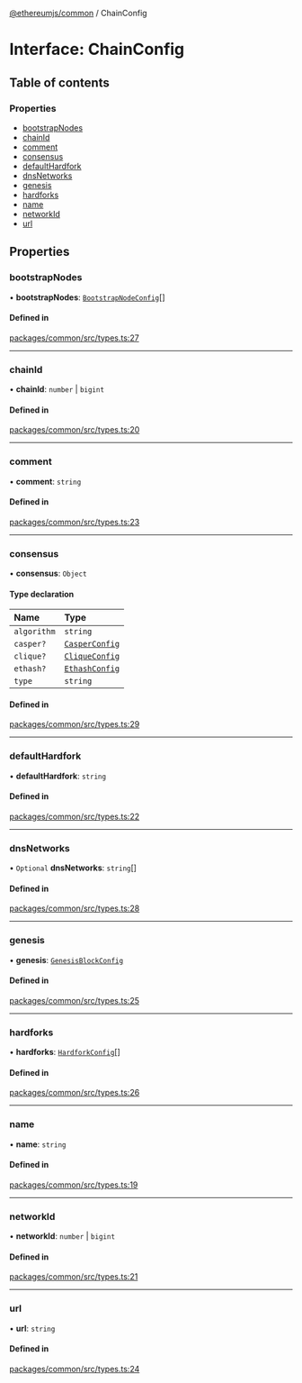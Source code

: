 [@ethereumjs/common](../README.md) / ChainConfig

# Interface: ChainConfig

## Table of contents

### Properties

- [bootstrapNodes](ChainConfig.md#bootstrapnodes)
- [chainId](ChainConfig.md#chainid)
- [comment](ChainConfig.md#comment)
- [consensus](ChainConfig.md#consensus)
- [defaultHardfork](ChainConfig.md#defaulthardfork)
- [dnsNetworks](ChainConfig.md#dnsnetworks)
- [genesis](ChainConfig.md#genesis)
- [hardforks](ChainConfig.md#hardforks)
- [name](ChainConfig.md#name)
- [networkId](ChainConfig.md#networkid)
- [url](ChainConfig.md#url)

## Properties

### bootstrapNodes

• **bootstrapNodes**: [`BootstrapNodeConfig`](BootstrapNodeConfig.md)[]

#### Defined in

[packages/common/src/types.ts:27](https://github.com/ethereumjs/ethereumjs-monorepo/blob/master/packages/common/src/types.ts#L27)

___

### chainId

• **chainId**: `number` \| `bigint`

#### Defined in

[packages/common/src/types.ts:20](https://github.com/ethereumjs/ethereumjs-monorepo/blob/master/packages/common/src/types.ts#L20)

___

### comment

• **comment**: `string`

#### Defined in

[packages/common/src/types.ts:23](https://github.com/ethereumjs/ethereumjs-monorepo/blob/master/packages/common/src/types.ts#L23)

___

### consensus

• **consensus**: `Object`

#### Type declaration

| Name | Type |
| :------ | :------ |
| `algorithm` | `string` |
| `casper?` | [`CasperConfig`](../README.md#casperconfig) |
| `clique?` | [`CliqueConfig`](../README.md#cliqueconfig) |
| `ethash?` | [`EthashConfig`](../README.md#ethashconfig) |
| `type` | `string` |

#### Defined in

[packages/common/src/types.ts:29](https://github.com/ethereumjs/ethereumjs-monorepo/blob/master/packages/common/src/types.ts#L29)

___

### defaultHardfork

• **defaultHardfork**: `string`

#### Defined in

[packages/common/src/types.ts:22](https://github.com/ethereumjs/ethereumjs-monorepo/blob/master/packages/common/src/types.ts#L22)

___

### dnsNetworks

• `Optional` **dnsNetworks**: `string`[]

#### Defined in

[packages/common/src/types.ts:28](https://github.com/ethereumjs/ethereumjs-monorepo/blob/master/packages/common/src/types.ts#L28)

___

### genesis

• **genesis**: [`GenesisBlockConfig`](GenesisBlockConfig.md)

#### Defined in

[packages/common/src/types.ts:25](https://github.com/ethereumjs/ethereumjs-monorepo/blob/master/packages/common/src/types.ts#L25)

___

### hardforks

• **hardforks**: [`HardforkConfig`](HardforkConfig.md)[]

#### Defined in

[packages/common/src/types.ts:26](https://github.com/ethereumjs/ethereumjs-monorepo/blob/master/packages/common/src/types.ts#L26)

___

### name

• **name**: `string`

#### Defined in

[packages/common/src/types.ts:19](https://github.com/ethereumjs/ethereumjs-monorepo/blob/master/packages/common/src/types.ts#L19)

___

### networkId

• **networkId**: `number` \| `bigint`

#### Defined in

[packages/common/src/types.ts:21](https://github.com/ethereumjs/ethereumjs-monorepo/blob/master/packages/common/src/types.ts#L21)

___

### url

• **url**: `string`

#### Defined in

[packages/common/src/types.ts:24](https://github.com/ethereumjs/ethereumjs-monorepo/blob/master/packages/common/src/types.ts#L24)
